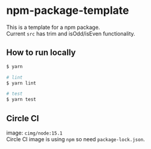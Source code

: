 # npm-package-template
This is a template for a npm package.  
Current `src` has trim and isOdd/isEven functionality.  

## How to run locally

```zsh
$ yarn

# lint
$ yarn lint

# test
$ yarn test
```

## Circle CI
image: `cimg/node:15.1`   
Circle CI image is using `npm` so need `package-lock.json`.
